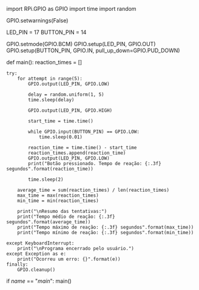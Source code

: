 import RPi.GPIO as GPIO
import time
import random

GPIO.setwarnings(False)

LED_PIN = 17
BUTTON_PIN = 14

GPIO.setmode(GPIO.BCM)
GPIO.setup(LED_PIN, GPIO.OUT)
GPIO.setup(BUTTON_PIN, GPIO.IN, pull_up_down=GPIO.PUD_DOWN)

def main():
    reaction_times = []

    try:
        for attempt in range(5):
            GPIO.output(LED_PIN, GPIO.LOW)

            delay = random.uniform(1, 5)
            time.sleep(delay)

            GPIO.output(LED_PIN, GPIO.HIGH)

            start_time = time.time()
            
            while GPIO.input(BUTTON_PIN) == GPIO.LOW:
                time.sleep(0.01) 
            
            reaction_time = time.time() - start_time
            reaction_times.append(reaction_time)
            GPIO.output(LED_PIN, GPIO.LOW)
            print("Botão pressionado. Tempo de reação: {:.3f} segundos".format(reaction_time))

            time.sleep(2)
        
        average_time = sum(reaction_times) / len(reaction_times)
        max_time = max(reaction_times)
        min_time = min(reaction_times)

        print("\nResumo das tentativas:")
        print("Tempo médio de reação: {:.3f} segundos".format(average_time))
        print("Tempo máximo de reação: {:.3f} segundos".format(max_time))
        print("Tempo mínimo de reação: {:.3f} segundos".format(min_time))

    except KeyboardInterrupt:
        print("\nPrograma encerrado pelo usuário.")
    except Exception as e:
        print("Ocorreu um erro: {}".format(e))
    finally:
        GPIO.cleanup()
        
if _name_ == "_main_":
    main()
